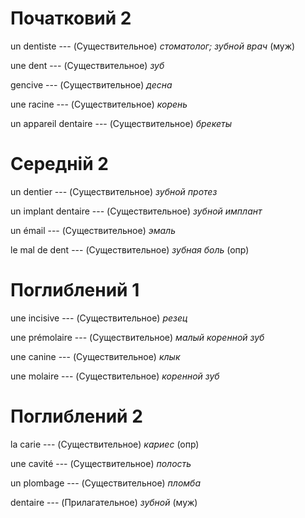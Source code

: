 # Початковий 2

un dentiste --- (Существительное)
*стоматолог; зубной врач* (муж)



une dent --- (Существительное)
*зуб*



gencive --- (Существительное)
*десна*



une racine --- (Существительное)
*корень*



un appareil dentaire --- (Существительное)
*брекеты*



# Середній 2

un dentier --- (Существительное)
*зубной протез*



un implant dentaire --- (Существительное)
*зубной имплант*



un émail --- (Существительное)
*эмаль*



le mal de dent --- (Существительное)
*зубная боль* (опр)



# Поглиблений 1

une incisive --- (Существительное)
*резец*



une prémolaire --- (Существительное)
*малый коренной зуб*



une canine --- (Существительное)
*клык*



une molaire --- (Существительное)
*коренной зуб*



# Поглиблений 2

la carie --- (Существительное)
*кариес* (опр)



une cavité --- (Существительное)
*полость*



un plombage --- (Существительное)
*пломба*



dentaire --- (Прилагательное)
*зубной* (муж)